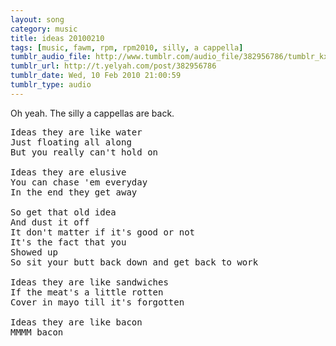 ```yaml
---
layout: song
category: music
title: ideas 20100210
tags: [music, fawm, rpm, rpm2010, silly, a cappella]
tumblr_audio_file: http://www.tumblr.com/audio_file/382956786/tumblr_kxnppnHV5C1qzo4ep
tumblr_url: http://t.yelyah.com/post/382956786
tumblr_date: Wed, 10 Feb 2010 21:00:59
tumblr_type: audio
---
```

Oh yeah. The silly a cappellas are back. 

<pre>
Ideas they are like water
Just floating all along
But you really can't hold on

Ideas they are elusive
You can chase 'em everyday
In the end they get away

So get that old idea
And dust it off
It don't matter if it's good or not
It's the fact that you
Showed up
So sit your butt back down and get back to work

Ideas they are like sandwiches
If the meat's a little rotten
Cover in mayo till it's forgotten

Ideas they are like bacon
MMMM bacon
</pre>

